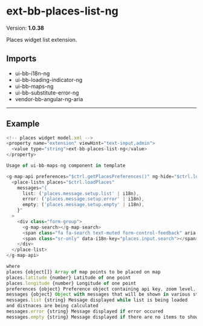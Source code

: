 # ext-bb-places-list-ng


Version: **1.0.38**

Places widget list extension.

## Imports

* ui-bb-i18n-ng
* ui-bb-loading-indicator-ng
* ui-bb-maps-ng
* ui-bb-substitute-error-ng
* vendor-bb-angular-ng-aria

---

## Example

```javascript
<!-- places widget model.xml -->
<property name="extension" viewHint="text-input,admin">
  <value type="string">ext-bb-places-list-ng</value>
</property>

Usage of ui-bb-maps-ng component in template

<g-map-api preferences="$ctrl.getPlacesPreferences()" ng-hide="$ctrl.loadingPlaces">
  <place-listn places="$ctrl.loadPlaces"
    messages="{
      list: ('places.message.setup.list' | i18n),
      error: ('places.message.setup.error' | i18n),
      empty: ('places.message.setup.empty' | i18n),
    }"
  >
    <div class="form-group">
      <g-map-search></g-map-search>
      <span class="fa fa-search text-muted form-control-feedback" aria-hidden="true"></span>
      <span class="sr-only" data-i18n-key="places.input.search"></span>
    </div>
  </place-list>
</g-map-api>

where
places {object[]} Array of map points to be placed on map
places.latitude {number} Latitude of one point
places.longitude {number} Longitude of one point
preferences {object} Preference object containing api key, zoom level, etc.
messages {object} Object with messages that will be shown in various states of the extension
messages.list {string} Message displayed while list is being loaded
and distnaces are being calculated
messages.error {string} Message displayed if error occured
messages.empty {string} Message displayed if there are no items to show
```

